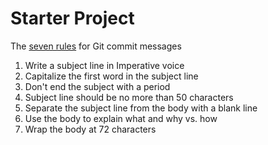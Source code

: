# Starter Project

The [seven rules](https://cbea.ms/git-commit/#imperative) for Git commit messages

  1. Write a subject line in Imperative voice
  2. Capitalize the first word in the subject line
  3. Don't end the subject with a period
  4. Subject line should be no more than 50 characters
  5. Separate the subject line from the body with a blank line
  6. Use the body to explain what and why vs. how
  7. Wrap the body at 72 characters
